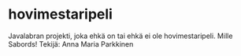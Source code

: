 # hovimestaripeli
Javalabran projekti, joka ehkä on tai ehkä ei ole hovimestaripeli. Mille Sabords! Tekijä: Anna Maria Parkkinen

